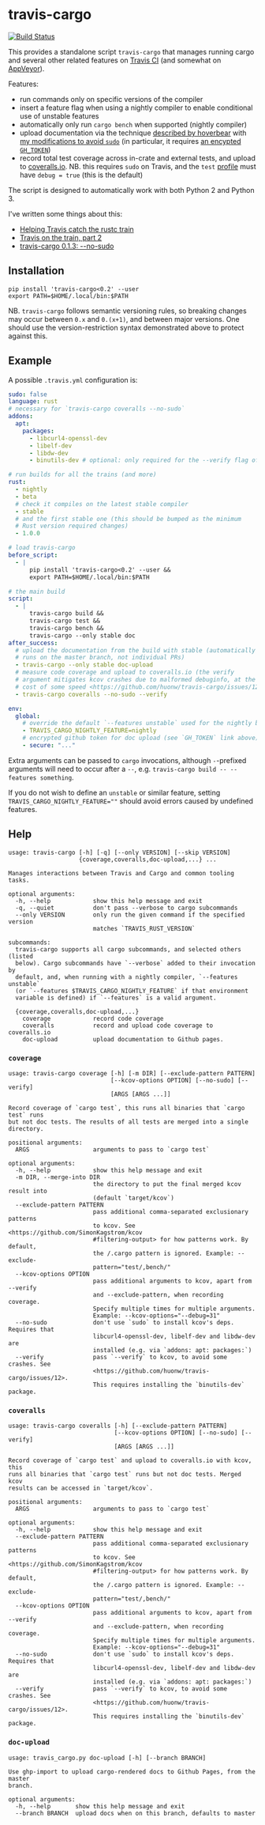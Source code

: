 # travis-cargo

[![Build Status](https://travis-ci.org/huonw/travis-cargo.svg?branch=master)](https://travis-ci.org/huonw/travis-cargo)

This provides a standalone script `travis-cargo` that manages running
cargo and several other related features on [Travis CI][travis] (and
somewhat on [AppVeyor]).

[travis]: http://travis-ci.org
[AppVeyor]: http://www.appveyor.com/

Features:

- run commands only on specific versions of the compiler
- insert a feature flag when using a nightly compiler to enable
  conditional use of unstable features
- automatically only run `cargo bench` when supported (nightly
  compiler)
- upload documentation via the technique
  [described by hoverbear][hoverbear] with
  [my modifications to avoid `sudo`][nosudo] (in particular, it
  requires [an encypted `GH_TOKEN`][ghtoken])
- record total test coverage across in-crate and external tests, and
  upload to [coveralls.io][coveralls]. NB. this requires `sudo` on
  Travis, and the `test` [profile][profile] must have `debug = true`
  (this is the default)

[hoverbear]: http://www.hoverbear.org/2015/03/07/rust-travis-github-pages/
[nosudo]: http://huonw.github.io/blog/2015/04/little-libraries/#the-process
[ghtoken]: http://www.hoverbear.org/2015/03/07/rust-travis-github-pages/#givingtravispermissions
[coveralls]: http://coveralls.io
[profile]: http://doc.crates.io/manifest.html#the-[profile.*]-sections

The script is designed to automatically work with both Python 2 and
Python 3.

I've written some things about this:

- [Helping Travis catch the rustc train][train]
- [Travis on the train, part 2][part2]
- [travis-cargo 0.1.3: --no-sudo][nosudo]

[train]: http://huonw.github.io/blog/2015/04/helping-travis-catch-the-rustc-train/
[part2]: http://huonw.github.io/blog/2015/05/travis-on-the-train-part-2/
[nosudo]: http://huonw.github.io/blog/2015/06/travis-cargo-0.1.3/

## Installation

```
pip install 'travis-cargo<0.2' --user
export PATH=$HOME/.local/bin:$PATH
```

NB. `travis-cargo` follows semantic versioning rules, so breaking
changes may occur between `0.x` and `0.(x+1)`, and between major
versions. One should use the version-restriction syntax demonstrated
above to protect against this.

## Example

A possible `.travis.yml` configuration is:

```yaml
sudo: false
language: rust
# necessary for `travis-cargo coveralls --no-sudo`
addons:
  apt:
    packages:
      - libcurl4-openssl-dev
      - libelf-dev
      - libdw-dev
      - binutils-dev # optional: only required for the --verify flag of coveralls

# run builds for all the trains (and more)
rust:
  - nightly
  - beta
  # check it compiles on the latest stable compiler
  - stable
  # and the first stable one (this should be bumped as the minimum
  # Rust version required changes)
  - 1.0.0

# load travis-cargo
before_script:
  - |
      pip install 'travis-cargo<0.2' --user &&
      export PATH=$HOME/.local/bin:$PATH

# the main build
script:
  - |
      travis-cargo build &&
      travis-cargo test &&
      travis-cargo bench &&
      travis-cargo --only stable doc
after_success:
  # upload the documentation from the build with stable (automatically only actually
  # runs on the master branch, not individual PRs)
  - travis-cargo --only stable doc-upload
  # measure code coverage and upload to coveralls.io (the verify
  # argument mitigates kcov crashes due to malformed debuginfo, at the
  # cost of some speed <https://github.com/huonw/travis-cargo/issues/12>)
  - travis-cargo coveralls --no-sudo --verify

env:
  global:
    # override the default `--features unstable` used for the nightly branch (optional)
    - TRAVIS_CARGO_NIGHTLY_FEATURE=nightly
    # encrypted github token for doc upload (see `GH_TOKEN` link above)
    - secure: "..."
```

Extra arguments can be passed to `cargo` invocations, although
`-`-prefixed arguments will need to occur after a `--`, e.g. `travis-cargo
build -- --features something`.

If you do not wish to define an `unstable` or similar feature, setting
`TRAVIS_CARGO_NIGHTLY_FEATURE=""` should avoid errors caused by undefined
features.


## Help

```
usage: travis-cargo [-h] [-q] [--only VERSION] [--skip VERSION]
                    {coverage,coveralls,doc-upload,...} ...

Manages interactions between Travis and Cargo and common tooling tasks.

optional arguments:
  -h, --help            show this help message and exit
  -q, --quiet           don't pass --verbose to cargo subcommands
  --only VERSION        only run the given command if the specified version
                        matches `TRAVIS_RUST_VERSION`

subcommands:
  travis-cargo supports all cargo subcommands, and selected others (listed
  below). Cargo subcommands have `--verbose` added to their invocation by
  default, and, when running with a nightly compiler, `--features unstable`
  (or `--features $TRAVIS_CARGO_NIGHTLY_FEATURE` if that environment
  variable is defined) if `--features` is a valid argument.

  {coverage,coveralls,doc-upload,...}
    coverage            record code coverage
    coveralls           record and upload code coverage to coveralls.io
    doc-upload          upload documentation to Github pages.
```

### `coverage`

```
usage: travis-cargo coverage [-h] [-m DIR] [--exclude-pattern PATTERN]
                             [--kcov-options OPTION] [--no-sudo] [--verify]
                             [ARGS [ARGS ...]]

Record coverage of `cargo test`, this runs all binaries that `cargo test` runs
but not doc tests. The results of all tests are merged into a single
directory.

positional arguments:
  ARGS                  arguments to pass to `cargo test`

optional arguments:
  -h, --help            show this help message and exit
  -m DIR, --merge-into DIR
                        the directory to put the final merged kcov result into
                        (default `target/kcov`)
  --exclude-pattern PATTERN
                        pass additional comma-separated exclusionary patterns
                        to kcov. See <https://github.com/SimonKagstrom/kcov
                        #filtering-output> for how patterns work. By default,
                        the /.cargo pattern is ignored. Example: --exclude-
                        pattern="test/,bench/"
  --kcov-options OPTION
                        pass additional arguments to kcov, apart from --verify
                        and --exclude-pattern, when recording coverage.
                        Specify multiple times for multiple arguments.
                        Example: --kcov-options="--debug=31"
  --no-sudo             don't use `sudo` to install kcov's deps. Requires that
                        libcurl4-openssl-dev, libelf-dev and libdw-dev are
                        installed (e.g. via `addons: apt: packages:`)
  --verify              pass `--verify` to kcov, to avoid some crashes. See
                        <https://github.com/huonw/travis-cargo/issues/12>.
                        This requires installing the `binutils-dev` package.
```

### `coveralls`

```
usage: travis-cargo coveralls [-h] [--exclude-pattern PATTERN]
                              [--kcov-options OPTION] [--no-sudo] [--verify]
                              [ARGS [ARGS ...]]

Record coverage of `cargo test` and upload to coveralls.io with kcov, this
runs all binaries that `cargo test` runs but not doc tests. Merged kcov
results can be accessed in `target/kcov`.

positional arguments:
  ARGS                  arguments to pass to `cargo test`

optional arguments:
  -h, --help            show this help message and exit
  --exclude-pattern PATTERN
                        pass additional comma-separated exclusionary patterns
                        to kcov. See <https://github.com/SimonKagstrom/kcov
                        #filtering-output> for how patterns work. By default,
                        the /.cargo pattern is ignored. Example: --exclude-
                        pattern="test/,bench/"
  --kcov-options OPTION
                        pass additional arguments to kcov, apart from --verify
                        and --exclude-pattern, when recording coverage.
                        Specify multiple times for multiple arguments.
                        Example: --kcov-options="--debug=31"
  --no-sudo             don't use `sudo` to install kcov's deps. Requires that
                        libcurl4-openssl-dev, libelf-dev and libdw-dev are
                        installed (e.g. via `addons: apt: packages:`)
  --verify              pass `--verify` to kcov, to avoid some crashes. See
                        <https://github.com/huonw/travis-cargo/issues/12>.
                        This requires installing the `binutils-dev` package.
```

### `doc-upload`

```
usage: travis_cargo.py doc-upload [-h] [--branch BRANCH]

Use ghp-import to upload cargo-rendered docs to Github Pages, from the master
branch.

optional arguments:
  -h, --help       show this help message and exit
  --branch BRANCH  upload docs when on this branch, defaults to master
```
